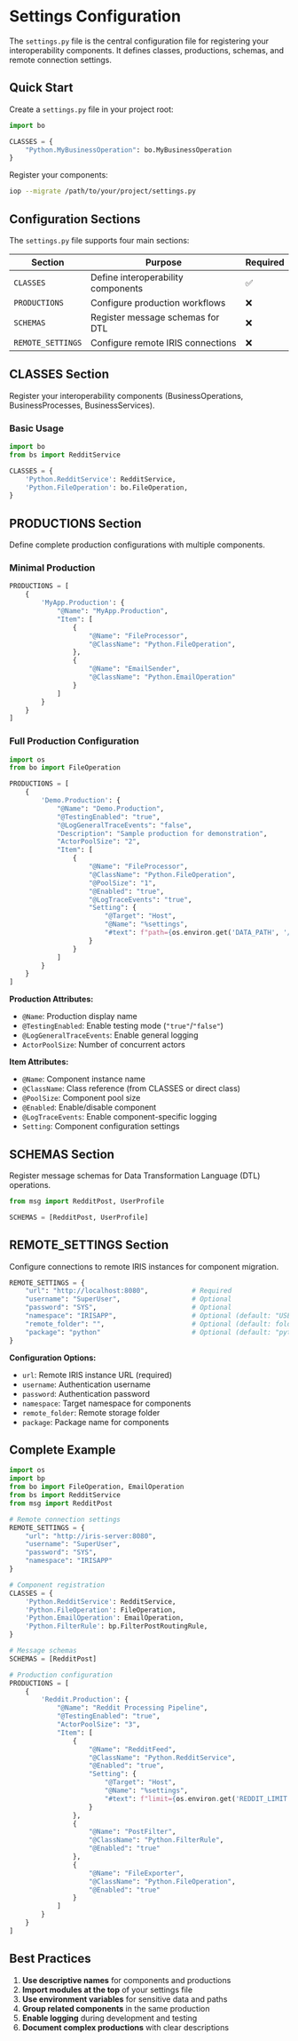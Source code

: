# Settings Configuration

The `settings.py` file is the central configuration file for registering your interoperability components. It defines classes, productions, schemas, and remote connection settings.

## Quick Start

Create a `settings.py` file in your project root:

```python
import bo

CLASSES = {
    "Python.MyBusinessOperation": bo.MyBusinessOperation
}
```

Register your components:
```bash
iop --migrate /path/to/your/project/settings.py
```

## Configuration Sections

The `settings.py` file supports four main sections:

| Section | Purpose | Required |
|---------|---------|----------|
| `CLASSES` | Define interoperability components | ✅ |
| `PRODUCTIONS` | Configure production workflows | ❌ |
| `SCHEMAS` | Register message schemas for DTL | ❌ |
| `REMOTE_SETTINGS` | Configure remote IRIS connections | ❌ |

## CLASSES Section

Register your interoperability components (BusinessOperations, BusinessProcesses, BusinessServices).

### Basic Usage

```python
import bo
from bs import RedditService

CLASSES = {
    'Python.RedditService': RedditService,
    'Python.FileOperation': bo.FileOperation,
}
```

## PRODUCTIONS Section

Define complete production configurations with multiple components.

### Minimal Production

```python
PRODUCTIONS = [
    {
        'MyApp.Production': {
            "@Name": "MyApp.Production",
            "Item": [
                {
                    "@Name": "FileProcessor",
                    "@ClassName": "Python.FileOperation",
                },
                {
                    "@Name": "EmailSender", 
                    "@ClassName": "Python.EmailOperation"
                }
            ]
        }
    }
]
```

### Full Production Configuration

```python
import os
from bo import FileOperation

PRODUCTIONS = [
    {
        'Demo.Production': {
            "@Name": "Demo.Production",
            "@TestingEnabled": "true",
            "@LogGeneralTraceEvents": "false",
            "Description": "Sample production for demonstration",
            "ActorPoolSize": "2",
            "Item": [
                {
                    "@Name": "FileProcessor",
                    "@ClassName": "Python.FileOperation",
                    "@PoolSize": "1",
                    "@Enabled": "true",
                    "@LogTraceEvents": "true",
                    "Setting": {
                        "@Target": "Host",
                        "@Name": "%settings",
                        "#text": f"path={os.environ.get('DATA_PATH', '/tmp')}"
                    }
                }
            ]
        }
    }
]
```

**Production Attributes:**
- `@Name`: Production display name
- `@TestingEnabled`: Enable testing mode (`"true"`/`"false"`)
- `@LogGeneralTraceEvents`: Enable general logging
- `ActorPoolSize`: Number of concurrent actors

**Item Attributes:**
- `@Name`: Component instance name
- `@ClassName`: Class reference (from CLASSES or direct class)
- `@PoolSize`: Component pool size
- `@Enabled`: Enable/disable component
- `@LogTraceEvents`: Enable component-specific logging
- `Setting`: Component configuration settings

## SCHEMAS Section

Register message schemas for Data Transformation Language (DTL) operations.

```python
from msg import RedditPost, UserProfile

SCHEMAS = [RedditPost, UserProfile]
```

## REMOTE_SETTINGS Section

Configure connections to remote IRIS instances for component migration.

```python
REMOTE_SETTINGS = {
    "url": "http://localhost:8080",           # Required
    "username": "SuperUser",                  # Optional
    "password": "SYS",                        # Optional  
    "namespace": "IRISAPP",                   # Optional (default: "USER")
    "remote_folder": "",                      # Optional (default: folder of the routine database)
    "package": "python"                       # Optional (default: "python")
}
```

**Configuration Options:**
- `url`: Remote IRIS instance URL (required)
- `username`: Authentication username
- `password`: Authentication password  
- `namespace`: Target namespace for components
- `remote_folder`: Remote storage folder
- `package`: Package name for components

## Complete Example

```python
import os
import bp
from bo import FileOperation, EmailOperation
from bs import RedditService
from msg import RedditPost

# Remote connection settings
REMOTE_SETTINGS = {
    "url": "http://iris-server:8080",
    "username": "SuperUser", 
    "password": "SYS",
    "namespace": "IRISAPP"
}

# Component registration
CLASSES = {
    'Python.RedditService': RedditService,
    'Python.FileOperation': FileOperation,
    'Python.EmailOperation': EmailOperation,
    'Python.FilterRule': bp.FilterPostRoutingRule,
}

# Message schemas
SCHEMAS = [RedditPost]

# Production configuration
PRODUCTIONS = [
    {
        'Reddit.Production': {
            "@Name": "Reddit Processing Pipeline",
            "@TestingEnabled": "true",
            "ActorPoolSize": "3",
            "Item": [
                {
                    "@Name": "RedditFeed",
                    "@ClassName": "Python.RedditService",
                    "@Enabled": "true",
                    "Setting": {
                        "@Target": "Host",
                        "@Name": "%settings", 
                        "#text": f"limit={os.environ.get('REDDIT_LIMIT', '10')}"
                    }
                },
                {
                    "@Name": "PostFilter",
                    "@ClassName": "Python.FilterRule",
                    "@Enabled": "true"
                },
                {
                    "@Name": "FileExporter", 
                    "@ClassName": "Python.FileOperation",
                    "@Enabled": "true"
                }
            ]
        }
    }
]
```

## Best Practices

1. **Use descriptive names** for components and productions
2. **Import modules at the top** of your settings file
3. **Use environment variables** for sensitive data and paths
4. **Group related components** in the same production
5. **Enable logging** during development and testing
6. **Document complex productions** with clear descriptions